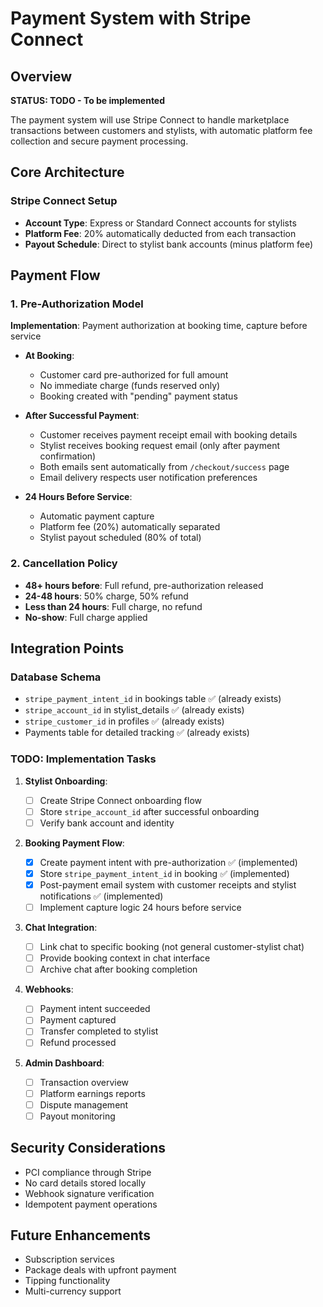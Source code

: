 # Payment System with Stripe Connect

## Overview

**STATUS: TODO - To be implemented**

The payment system will use Stripe Connect to handle marketplace transactions between customers and stylists, with automatic platform fee collection and secure payment processing.

## Core Architecture

### Stripe Connect Setup

- **Account Type**: Express or Standard Connect accounts for stylists
- **Platform Fee**: 20% automatically deducted from each transaction
- **Payout Schedule**: Direct to stylist bank accounts (minus platform fee)

## Payment Flow

### 1. Pre-Authorization Model

**Implementation**: Payment authorization at booking time, capture before service

- **At Booking**:

  - Customer card pre-authorized for full amount
  - No immediate charge (funds reserved only)
  - Booking created with "pending" payment status

- **After Successful Payment**:
  - Customer receives payment receipt email with booking details
  - Stylist receives booking request email (only after payment confirmation)
  - Both emails sent automatically from `/checkout/success` page
  - Email delivery respects user notification preferences

- **24 Hours Before Service**:
  - Automatic payment capture
  - Platform fee (20%) automatically separated
  - Stylist payout scheduled (80% of total)

### 2. Cancellation Policy

- **48+ hours before**: Full refund, pre-authorization released
- **24-48 hours**: 50% charge, 50% refund
- **Less than 24 hours**: Full charge, no refund
- **No-show**: Full charge applied

## Integration Points

### Database Schema

- `stripe_payment_intent_id` in bookings table ✅ (already exists)
- `stripe_account_id` in stylist_details ✅ (already exists)
- `stripe_customer_id` in profiles ✅ (already exists)
- Payments table for detailed tracking ✅ (already exists)

### TODO: Implementation Tasks

1. **Stylist Onboarding**:

   - [ ] Create Stripe Connect onboarding flow
   - [ ] Store `stripe_account_id` after successful onboarding
   - [ ] Verify bank account and identity

2. **Booking Payment Flow**:

   - [x] Create payment intent with pre-authorization ✅ (implemented)
   - [x] Store `stripe_payment_intent_id` in booking ✅ (implemented)
   - [x] Post-payment email system with customer receipts and stylist notifications ✅ (implemented)
   - [ ] Implement capture logic 24 hours before service

3. **Chat Integration**:

   - [ ] Link chat to specific booking (not general customer-stylist chat)
   - [ ] Provide booking context in chat interface
   - [ ] Archive chat after booking completion

4. **Webhooks**:

   - [ ] Payment intent succeeded
   - [ ] Payment captured
   - [ ] Transfer completed to stylist
   - [ ] Refund processed

5. **Admin Dashboard**:
   - [ ] Transaction overview
   - [ ] Platform earnings reports
   - [ ] Dispute management
   - [ ] Payout monitoring

## Security Considerations

- PCI compliance through Stripe
- No card details stored locally
- Webhook signature verification
- Idempotent payment operations

## Future Enhancements

- Subscription services
- Package deals with upfront payment
- Tipping functionality
- Multi-currency support
